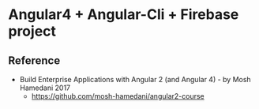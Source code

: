# Angular4 + Angular-Cli + Firebase project

## Reference
  - Build Enterprise Applications with Angular 2 (and Angular 4) - by Mosh Hamedani 2017
    - https://github.com/mosh-hamedani/angular2-course

    